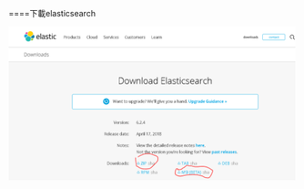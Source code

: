 
====下載elasticsearch

![](https://github.com/kohak1329/IOT/blob/master/homework/IOTsecurity%20elasticsearch/image/1.PNG)
